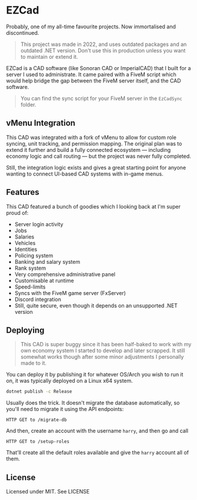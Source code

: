 # EZCad
Probably, one of my all-time favourite projects. Now immortalised and discontinued.

> This project was made in 2022, and uses outdated packages and an outdated .NET version. Don't use this in production unless you want to maintain or extend it.

EZCad is a CAD software (like Sonoran CAD or ImperialCAD) that I built for a server I used to administrate. It came paired with a FiveM script which would help bridge the gap between the FiveM server itself, and the CAD software.

> You can find the sync script for your FiveM server in the `EzCadSync` folder.

## vMenu Integration

This CAD was integrated with a fork of vMenu to allow for custom role syncing, unit tracking, and permission mapping.
The original plan was to extend it further and build a fully connected ecosystem — including economy logic and call routing — but the project was never fully completed.

Still, the integration logic exists and gives a great starting point for anyone wanting to connect UI-based CAD systems with in-game menus.

## Features
This CAD featured a bunch of goodies which I looking back at I'm super proud of:

- Server login activity
- Jobs
- Salaries
- Vehicles
- Identities
- Policing system
- Banking and salary system
- Rank system
- Very comprehensive administrative panel
- Customisable at runtime
- Speed-limits
- Syncs with the FiveM game server (FxServer)
- Discord integration
- Still, quite secure, even though it depends on an unsupported .NET version

## Deploying
> This CAD is super buggy since it has been half-baked to work with my own economy system I started to develop and later scrapped. It still somewhat works though after some minor adjustments I personally made to it.

You can deploy it by publishing it for whatever OS/Arch you wish to run it on, it was typically deployed on a Linux x64 system.

```sh
dotnet publish -c Release
```

Usually does the trick. It doesn't migrate the database automatically, so you'll need to migrate it using the API endpoints:

```
HTTP GET to /migrate-db
```

And then, create an account with the username `harry`, and then go and call

```
HTTP GET to /setup-roles
```

That'll create all the default roles available and give the `harry` account all of them.

## License
Licensed under MIT. See LICENSE
